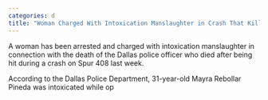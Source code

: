 ```yaml
---
categories: d
title: "Woman Charged With Intoxication Manslaughter in Crash That Killed Officer"
---
```


A woman has been arrested and charged with intoxication manslaughter in connection with&nbsp;the death of the Dallas police officer who died after being hit during a crash on Spur 408 last week.



According to the Dallas Police Department, 31-year-old Mayra Rebollar Pineda was intoxicated while op